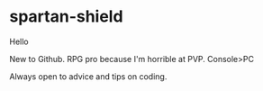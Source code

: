 # spartan-shield

Hello

New to Github.
RPG pro because I'm horrible at PVP.  Console>PC

Always open to advice and tips on coding. 

